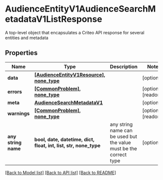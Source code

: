 # AudienceEntityV1AudienceSearchMetadataV1ListResponse

A top-level object that encapsulates a Criteo API response for several entities and metadata

## Properties
Name | Type | Description | Notes
------------ | ------------- | ------------- | -------------
**data** | [**[AudienceEntityV1Resource], none_type**](AudienceEntityV1Resource.md) |  | [optional] 
**errors** | [**[CommonProblem], none_type**](CommonProblem.md) |  | [optional] [readonly] 
**meta** | [**AudienceSearchMetadataV1**](AudienceSearchMetadataV1.md) |  | [optional] 
**warnings** | [**[CommonProblem], none_type**](CommonProblem.md) |  | [optional] [readonly] 
**any string name** | **bool, date, datetime, dict, float, int, list, str, none_type** | any string name can be used but the value must be the correct type | [optional]

[[Back to Model list]](../README.md#documentation-for-models) [[Back to API list]](../README.md#documentation-for-api-endpoints) [[Back to README]](../README.md)



